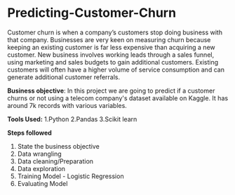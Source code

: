 # Predicting-Customer-Churn
Customer churn is when a company’s customers stop doing business with that company. Businesses are very keen on measuring churn because keeping an existing customer is far less expensive than acquiring a new customer. New business involves working leads through a sales funnel, using marketing and sales budgets to gain additional customers. Existing customers will often have a higher volume of service consumption and can generate additional customer referrals.

<b>Business objective</b>: In this project we are going to predict if a customer churns or not using a telecom company's dataset available on Kaggle. It has around 7k records with various variables.

<b>Tools Used:</b>
1.Python
2.Pandas
3.Scikit learn

<b>Steps followed</b>
1. State the business objective
2. Data wrangling
3. Data cleaning/Preparation
4. Data exploration
5. Training Model - Logistic Regression
6. Evaluating Model
